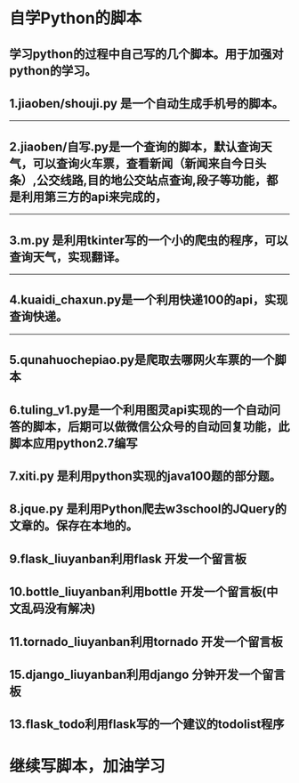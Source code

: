 
自学Python的脚本
=============
  学习python的过程中自己写的几个脚本。用于加强对python的学习。
  -------------------------
 ## 1.jiaoben/shouji.py 是一个自动生成手机号的脚本。
  -------------------------
## 2.jiaoben/自写.py是一个查询的脚本，默认查询天气，可以查询火车票，查看新闻（新闻来自今日头条）,公交线路,目的地公交站点查询,段子等功能，都是利用第三方的api来完成的，
  -------------------------
## 3.m.py 是利用tkinter写的一个小的爬虫的程序，可以查询天气，实现翻译。
  -------------------------
## 4.kuaidi_chaxun.py是一个利用快递100的api，实现查询快递。
  -------------------------
  5.qunahuochepiao.py是爬取去哪网火车票的一个脚本
  -------------------------
  6.tuling_v1.py是一个利用图灵api实现的一个自动问答的脚本，后期可以做微信公众号的自动回复功能，此脚本应用python2.7编写
  -------------------------
  7.xiti.py 是利用python实现的java100题的部分题。
  -------------------------
  8.jque.py 是利用Python爬去w3school的JQuery的文章的。保存在本地的。
-------------------------
  9.flask_liuyanban利用flask 开发一个留言板
-------------------------
  10.bottle_liuyanban利用bottle 开发一个留言板(中文乱码没有解决)
-------------------------
  11.tornado_liuyanban利用tornado 开发一个留言板
-------------------------
   15.django_liuyanban利用django 分钟开发一个留言板
-------------------------
  13.flask_todo利用flask写的一个建议的todolist程序
-------------------------
 继续写脚本，加油学习
=======
